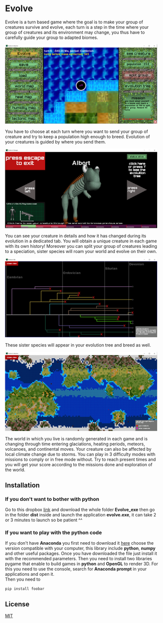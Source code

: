 # Evolve

Evolve is a turn based game where the goal is to make your group of creatures survive and evolve, each turn is a step in the time where your group of creatures and its environment may change, you thus have to carefully guide your group to adapted biomes.

<p align="left">
  <img src="menu.png" width="500" title="hover text">
</p>

You have to choose at each turn where you want to send your group of creature and try to keep a population high enough to breed. Evolution of your creatures is guided by where you send them.

<p align="left">
  <img src="creature.png" width="500" title="hover text">
</p>

You can see your creature in details and how it has changed during its evolution in a dedicated tab. You will obtain a unique creature in each game with its own history! Moreover you can split your group of creatures leading to a speciation, sister species will roam your world and evolve on their own.

<p align="left">
  <img src="tree.png" width="500" title="hover text">
</p>

These sister species will appear in your evolution tree and breed as well.

<p align="left">
  <img src="map.png" width="500" title="hover text">
</p>

The world in which you live is randomly generated in each game and is changing through time entering glaciations, heating periods, meteors, volcanoes, and continental moves. Your creature can also be affected by local climate change due to storms.
You can play in 3 difficulty modes with missions to comply or in free mode without. Try to reach present times and you will get your score according to the missions done and exploration of the world.

## Installation

### If you don't want to bother with python

Go to this dropbox [link](https://pip.pypa.io/en/stable/) and download the whole folder **Evolve_exe** then go in the folder **dist** inside and launch the application **evolve.exe**, it can take 2 or 3 minutes to launch so be patient ^^


### If you want to play with the python code

If you don't have **Anaconda** you first need to download it [here](https://www.anaconda.com/products/individual) choose the version compatible with your computer, this library include **python**, **numpy** and other useful packages.
Once you have downloaded the file just install it with the recommended parameters.
Then you need to install two libraries pygame that enable to build games in **python** and **OpenGL** to render 3D.
For this you need to use the console, search for **Anaconda prompt** in your applications and open it.\
Then you need to
```bash
pip install foobar
```


## License
[MIT](https://choosealicense.com/licenses/mit/)
